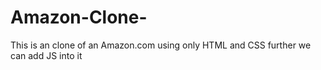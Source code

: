 # Amazon-Clone-
This is an clone of an Amazon.com using only HTML and CSS further we can add JS into it
